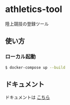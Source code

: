 # athletics-tool

陸上競技の登録ツール

## 使い方

### ローカル起動

```sh
$ docker-compose up --build
```

## ドキュメント

ドキュメントは [こちら](./docs/README.md) 
